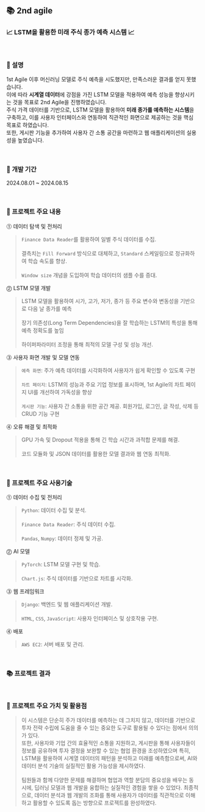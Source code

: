 ## 📚 2nd agile


### 📈 LSTM을 활용한 미래 주식 종가 예측 시스템 📈
<br>  

### 📌 설명  

1st Agile 이후 머신러닝 모델로 주식 예측을 시도했지만, 만족스러운 결과를 얻지 못했습니다.  
이에 따라 **시계열 데이터**에 강점을 가진 LSTM 모델을 적용하여 예측 성능을 향상시키는 것을 목표로 2nd Agile을 진행하였습니다.  
주식 가격 데이터를 기반으로, LSTM 모델을 활용하여 **미래 종가를 예측하는 시스템**을 구축하고, 이를 사용자 인터페이스와 연동하여 직관적인 화면으로 제공하는 것을 핵심 목표로 하였습니다.  
또한, 게시판 기능을 추가하여 사용자 간 소통 공간을 마련하고 웹 애플리케이션의 실용성을 높였습니다.  

<br>  

### 📌 개발 기간  
2024.08.01 ~ 2024.08.15  

<br>  

### 📌 프로젝트 주요 내용  
⓵ 데이터 탐색 및 전처리  
> `Finance Data Reader`를 활용하여 일별 주식 데이터를 수집.<br><br>
> 결측치는 `Fill Forward` 방식으로 대체하고, `Standard` 스케일링으로 정규화하여 학습 속도를 향상.<br><br> 
> `Window size` 개념을 도입하여 학습 데이터의 샘플 수를 증대.  

⓶ LSTM 모델 개발  
> LSTM 모델을 활용하여 시가, 고가, 저가, 종가 등 주요 변수와 변동성을 기반으로 다음 날 종가를 예측<br><br>
> 장기 의존성(Long Term Dependencies)을 잘 학습하는 LSTM의 특성을 통해 예측 정확도를 높임<br><br>
> 하이퍼파라미터 조정을 통해 최적의 모델 구성 및 성능 개선.  

⓷ 사용자 화면 개발 및 모델 연동  
> `예측 화면`: 주가 예측 데이터를 시각화하여 사용자가 쉽게 확인할 수 있도록 구현<br><br>
> `차트 페이지`: LSTM의 성능과 주요 기업 정보를 표시하며, 1st Agile의 차트 페이지 UI를 개선하여 가독성을 향상<br><br>
> `게시판 기능`: 사용자 간 소통을 위한 공간 제공. 회원가입, 로그인, 글 작성, 삭제 등 CRUD 기능 구현

⓸ 오류 해결 및 최적화  
> GPU 가속 및 Dropout 적용을 통해 긴 학습 시간과 과적합 문제를 해결.<br><br>
> 코드 모듈화 및 JSON 데이터를 활용한 모델 결과와 웹 연동 최적화.

<br>  

### 📌 프로젝트 주요 사용기술  
⓵ 데이터 수집 및 전처리  
> `Python`: 데이터 수집 및 분석.<br>  
> `Finance Data Reader`: 주식 데이터 수집.<br>  
> `Pandas`, `Numpy`: 데이터 정제 및 가공.<br>  

⓶ AI 모델  
> `PyTorch`: LSTM 모델 구현 및 학습.<br>  
> `Chart.js`: 주식 데이터를 기반으로 차트를 시각화.<br>  

⓷ 웹 프레임워크  
> `Django`: 백엔드 및 웹 애플리케이션 개발.<br>  
> `HTML`, `CSS`, `JavaScript`: 사용자 인터페이스 및 상호작용 구현.  

⓸ 배포  
> `AWS EC2`: 서버 배포 및 관리.  

<br>  

### 📚 프로젝트 결과  


<br>  

### 🎯 프로젝트 주요 가치 및 활용점  
> 이 시스템은 단순히 주가 데이터를 예측하는 데 그치지 않고, 데이터를 기반으로 투자 전략 수립에 도움을 줄 수 있는 중요한 도구로 활용될 수 있다는 점에서 의의가 있다.  
 또한, 사용자와 기업 간의 효율적인 소통을 지원하고, 게시판을 통해 사용자들이 정보를 공유하며 투자 결정을 보완할 수 있는 협업 환경을 조성하였으며 특히, LSTM을 활용하여 시계열 데이터의 패턴을 분석하고 미래를 예측함으로써, AI와 데이터 분석 기술의 실질적인 활용 가능성을 제시하였다. <br><br>
> 팀원들과 함께 다양한 문제를 해결하며 협업과 역할 분담의 중요성을 배우는 동시에, 딥러닝 모델과 웹 개발을 융합하는 실질적인 경험을 쌓을 수 있었다. 최종적으로, 데이터 분석과 웹 개발의 조화를 통해 사용자가 데이터를 직관적으로 이해하고 활용할 수 있도록 돕는 방향으로 프로젝트를 완성하였다.  

